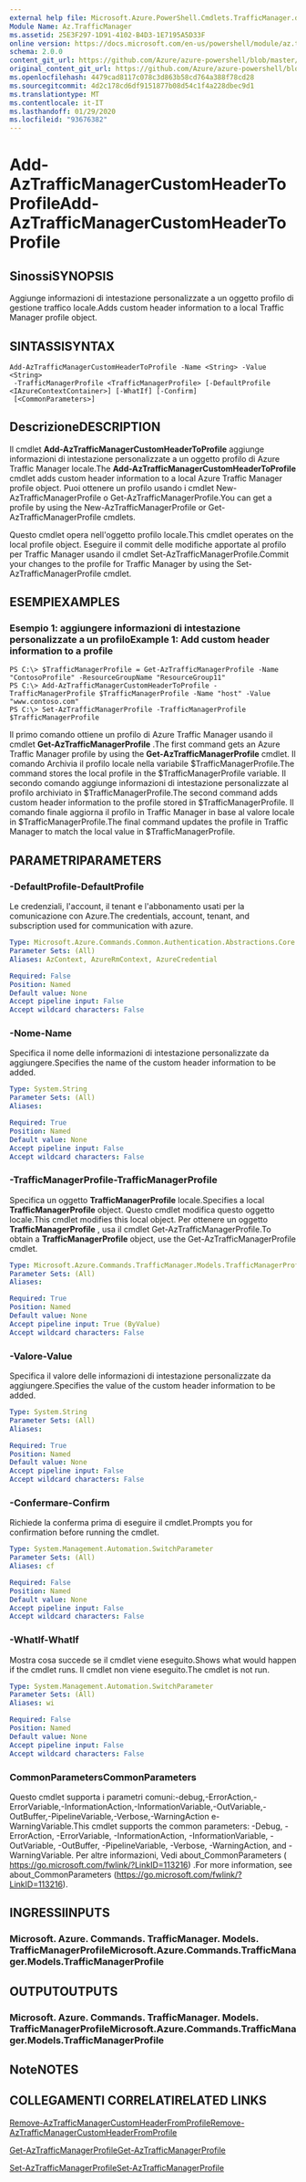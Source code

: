 ```yaml
---
external help file: Microsoft.Azure.PowerShell.Cmdlets.TrafficManager.dll-Help.xml
Module Name: Az.TrafficManager
ms.assetid: 25E3F297-1D91-4102-B4D3-1E7195A5D33F
online version: https://docs.microsoft.com/en-us/powershell/module/az.trafficmanager/add-aztrafficmanagercustomheadertoprofile
schema: 2.0.0
content_git_url: https://github.com/Azure/azure-powershell/blob/master/src/TrafficManager/TrafficManager/help/Add-AzTrafficManagerCustomHeaderToProfile.md
original_content_git_url: https://github.com/Azure/azure-powershell/blob/master/src/TrafficManager/TrafficManager/help/Add-AzTrafficManagerCustomHeaderToProfile.md
ms.openlocfilehash: 4479cad8117c078c3d863b58cd764a388f78cd28
ms.sourcegitcommit: 4d2c178cd6df9151877b08d54c1f4a228dbec9d1
ms.translationtype: MT
ms.contentlocale: it-IT
ms.lasthandoff: 01/29/2020
ms.locfileid: "93676382"
---
```

# <span data-ttu-id="791a3-101">Add-AzTrafficManagerCustomHeaderToProfile</span><span class="sxs-lookup"><span data-stu-id="791a3-101">Add-AzTrafficManagerCustomHeaderToProfile</span></span>

## <span data-ttu-id="791a3-102">Sinossi</span><span class="sxs-lookup"><span data-stu-id="791a3-102">SYNOPSIS</span></span>
<span data-ttu-id="791a3-103">Aggiunge informazioni di intestazione personalizzate a un oggetto profilo di gestione traffico locale.</span><span class="sxs-lookup"><span data-stu-id="791a3-103">Adds custom header information to a local Traffic Manager profile object.</span></span>

## <span data-ttu-id="791a3-104">SINTASSI</span><span class="sxs-lookup"><span data-stu-id="791a3-104">SYNTAX</span></span>

```
Add-AzTrafficManagerCustomHeaderToProfile -Name <String> -Value <String>
 -TrafficManagerProfile <TrafficManagerProfile> [-DefaultProfile <IAzureContextContainer>] [-WhatIf] [-Confirm]
 [<CommonParameters>]
```

## <span data-ttu-id="791a3-105">Descrizione</span><span class="sxs-lookup"><span data-stu-id="791a3-105">DESCRIPTION</span></span>
<span data-ttu-id="791a3-106">Il cmdlet **Add-AzTrafficManagerCustomHeaderToProfile** aggiunge informazioni di intestazione personalizzate a un oggetto profilo di Azure Traffic Manager locale.</span><span class="sxs-lookup"><span data-stu-id="791a3-106">The **Add-AzTrafficManagerCustomHeaderToProfile** cmdlet adds custom header information to a local Azure Traffic Manager profile object.</span></span>
<span data-ttu-id="791a3-107">Puoi ottenere un profilo usando i cmdlet New-AzTrafficManagerProfile o Get-AzTrafficManagerProfile.</span><span class="sxs-lookup"><span data-stu-id="791a3-107">You can get a profile by using the New-AzTrafficManagerProfile or Get-AzTrafficManagerProfile cmdlets.</span></span>

<span data-ttu-id="791a3-108">Questo cmdlet opera nell'oggetto profilo locale.</span><span class="sxs-lookup"><span data-stu-id="791a3-108">This cmdlet operates on the local profile object.</span></span>
<span data-ttu-id="791a3-109">Eseguire il commit delle modifiche apportate al profilo per Traffic Manager usando il cmdlet Set-AzTrafficManagerProfile.</span><span class="sxs-lookup"><span data-stu-id="791a3-109">Commit your changes to the profile for Traffic Manager by using the Set-AzTrafficManagerProfile cmdlet.</span></span>

## <span data-ttu-id="791a3-110">ESEMPI</span><span class="sxs-lookup"><span data-stu-id="791a3-110">EXAMPLES</span></span>

### <span data-ttu-id="791a3-111">Esempio 1: aggiungere informazioni di intestazione personalizzate a un profilo</span><span class="sxs-lookup"><span data-stu-id="791a3-111">Example 1: Add custom header information to a profile</span></span>
```
PS C:\> $TrafficManagerProfile = Get-AzTrafficManagerProfile -Name "ContosoProfile" -ResourceGroupName "ResourceGroup11"
PS C:\> Add-AzTrafficManagerCustomHeaderToProfile -TrafficManagerProfile $TrafficManagerProfile -Name "host" -Value "www.contoso.com"
PS C:\> Set-AzTrafficManagerProfile -TrafficManagerProfile $TrafficManagerProfile
```

<span data-ttu-id="791a3-112">Il primo comando ottiene un profilo di Azure Traffic Manager usando il cmdlet **Get-AzTrafficManagerProfile** .</span><span class="sxs-lookup"><span data-stu-id="791a3-112">The first command gets an Azure Traffic Manager profile by using the **Get-AzTrafficManagerProfile** cmdlet.</span></span>
<span data-ttu-id="791a3-113">Il comando Archivia il profilo locale nella variabile $TrafficManagerProfile.</span><span class="sxs-lookup"><span data-stu-id="791a3-113">The command stores the local profile in the $TrafficManagerProfile variable.</span></span>
<span data-ttu-id="791a3-114">Il secondo comando aggiunge informazioni di intestazione personalizzate al profilo archiviato in $TrafficManagerProfile.</span><span class="sxs-lookup"><span data-stu-id="791a3-114">The second command adds custom header information to the profile stored in $TrafficManagerProfile.</span></span>
<span data-ttu-id="791a3-115">Il comando finale aggiorna il profilo in Traffic Manager in base al valore locale in $TrafficManagerProfile.</span><span class="sxs-lookup"><span data-stu-id="791a3-115">The final command updates the profile in Traffic Manager to match the local value in $TrafficManagerProfile.</span></span>

## <span data-ttu-id="791a3-116">PARAMETRI</span><span class="sxs-lookup"><span data-stu-id="791a3-116">PARAMETERS</span></span>

### <span data-ttu-id="791a3-117">-DefaultProfile</span><span class="sxs-lookup"><span data-stu-id="791a3-117">-DefaultProfile</span></span>
<span data-ttu-id="791a3-118">Le credenziali, l'account, il tenant e l'abbonamento usati per la comunicazione con Azure.</span><span class="sxs-lookup"><span data-stu-id="791a3-118">The credentials, account, tenant, and subscription used for communication with azure.</span></span>

```yaml
Type: Microsoft.Azure.Commands.Common.Authentication.Abstractions.Core.IAzureContextContainer
Parameter Sets: (All)
Aliases: AzContext, AzureRmContext, AzureCredential

Required: False
Position: Named
Default value: None
Accept pipeline input: False
Accept wildcard characters: False
```

### <span data-ttu-id="791a3-119">-Nome</span><span class="sxs-lookup"><span data-stu-id="791a3-119">-Name</span></span>
<span data-ttu-id="791a3-120">Specifica il nome delle informazioni di intestazione personalizzate da aggiungere.</span><span class="sxs-lookup"><span data-stu-id="791a3-120">Specifies the name of the custom header information to be added.</span></span>

```yaml
Type: System.String
Parameter Sets: (All)
Aliases:

Required: True
Position: Named
Default value: None
Accept pipeline input: False
Accept wildcard characters: False
```

### <span data-ttu-id="791a3-121">-TrafficManagerProfile</span><span class="sxs-lookup"><span data-stu-id="791a3-121">-TrafficManagerProfile</span></span>
<span data-ttu-id="791a3-122">Specifica un oggetto **TrafficManagerProfile** locale.</span><span class="sxs-lookup"><span data-stu-id="791a3-122">Specifies a local **TrafficManagerProfile** object.</span></span>
<span data-ttu-id="791a3-123">Questo cmdlet modifica questo oggetto locale.</span><span class="sxs-lookup"><span data-stu-id="791a3-123">This cmdlet modifies this local object.</span></span>
<span data-ttu-id="791a3-124">Per ottenere un oggetto **TrafficManagerProfile** , usa il cmdlet Get-AzTrafficManagerProfile.</span><span class="sxs-lookup"><span data-stu-id="791a3-124">To obtain a **TrafficManagerProfile** object, use the Get-AzTrafficManagerProfile cmdlet.</span></span>

```yaml
Type: Microsoft.Azure.Commands.TrafficManager.Models.TrafficManagerProfile
Parameter Sets: (All)
Aliases:

Required: True
Position: Named
Default value: None
Accept pipeline input: True (ByValue)
Accept wildcard characters: False
```

### <span data-ttu-id="791a3-125">-Valore</span><span class="sxs-lookup"><span data-stu-id="791a3-125">-Value</span></span>
<span data-ttu-id="791a3-126">Specifica il valore delle informazioni di intestazione personalizzate da aggiungere.</span><span class="sxs-lookup"><span data-stu-id="791a3-126">Specifies the value of the custom header information to be added.</span></span>

```yaml
Type: System.String
Parameter Sets: (All)
Aliases:

Required: True
Position: Named
Default value: None
Accept pipeline input: False
Accept wildcard characters: False
```

### <span data-ttu-id="791a3-127">-Confermare</span><span class="sxs-lookup"><span data-stu-id="791a3-127">-Confirm</span></span>
<span data-ttu-id="791a3-128">Richiede la conferma prima di eseguire il cmdlet.</span><span class="sxs-lookup"><span data-stu-id="791a3-128">Prompts you for confirmation before running the cmdlet.</span></span>

```yaml
Type: System.Management.Automation.SwitchParameter
Parameter Sets: (All)
Aliases: cf

Required: False
Position: Named
Default value: None
Accept pipeline input: False
Accept wildcard characters: False
```

### <span data-ttu-id="791a3-129">-WhatIf</span><span class="sxs-lookup"><span data-stu-id="791a3-129">-WhatIf</span></span>
<span data-ttu-id="791a3-130">Mostra cosa succede se il cmdlet viene eseguito.</span><span class="sxs-lookup"><span data-stu-id="791a3-130">Shows what would happen if the cmdlet runs.</span></span> <span data-ttu-id="791a3-131">Il cmdlet non viene eseguito.</span><span class="sxs-lookup"><span data-stu-id="791a3-131">The cmdlet is not run.</span></span>

```yaml
Type: System.Management.Automation.SwitchParameter
Parameter Sets: (All)
Aliases: wi

Required: False
Position: Named
Default value: None
Accept pipeline input: False
Accept wildcard characters: False
```

### <span data-ttu-id="791a3-132">CommonParameters</span><span class="sxs-lookup"><span data-stu-id="791a3-132">CommonParameters</span></span>
<span data-ttu-id="791a3-133">Questo cmdlet supporta i parametri comuni:-debug,-ErrorAction,-ErrorVariable,-InformationAction,-InformationVariable,-OutVariable,-OutBuffer,-PipelineVariable,-Verbose,-WarningAction e-WarningVariable.</span><span class="sxs-lookup"><span data-stu-id="791a3-133">This cmdlet supports the common parameters: -Debug, -ErrorAction, -ErrorVariable, -InformationAction, -InformationVariable, -OutVariable, -OutBuffer, -PipelineVariable, -Verbose, -WarningAction, and -WarningVariable.</span></span> <span data-ttu-id="791a3-134">Per altre informazioni, Vedi about_CommonParameters ( https://go.microsoft.com/fwlink/?LinkID=113216) .</span><span class="sxs-lookup"><span data-stu-id="791a3-134">For more information, see about_CommonParameters (https://go.microsoft.com/fwlink/?LinkID=113216).</span></span>

## <span data-ttu-id="791a3-135">INGRESSI</span><span class="sxs-lookup"><span data-stu-id="791a3-135">INPUTS</span></span>

### <span data-ttu-id="791a3-136">Microsoft. Azure. Commands. TrafficManager. Models. TrafficManagerProfile</span><span class="sxs-lookup"><span data-stu-id="791a3-136">Microsoft.Azure.Commands.TrafficManager.Models.TrafficManagerProfile</span></span>

## <span data-ttu-id="791a3-137">OUTPUT</span><span class="sxs-lookup"><span data-stu-id="791a3-137">OUTPUTS</span></span>

### <span data-ttu-id="791a3-138">Microsoft. Azure. Commands. TrafficManager. Models. TrafficManagerProfile</span><span class="sxs-lookup"><span data-stu-id="791a3-138">Microsoft.Azure.Commands.TrafficManager.Models.TrafficManagerProfile</span></span>

## <span data-ttu-id="791a3-139">Note</span><span class="sxs-lookup"><span data-stu-id="791a3-139">NOTES</span></span>

## <span data-ttu-id="791a3-140">COLLEGAMENTI CORRELATI</span><span class="sxs-lookup"><span data-stu-id="791a3-140">RELATED LINKS</span></span>

[<span data-ttu-id="791a3-141">Remove-AzTrafficManagerCustomHeaderFromProfile</span><span class="sxs-lookup"><span data-stu-id="791a3-141">Remove-AzTrafficManagerCustomHeaderFromProfile</span></span>](./Remove-AzTrafficManagerCustomHeaderFromProfile.md)

[<span data-ttu-id="791a3-142">Get-AzTrafficManagerProfile</span><span class="sxs-lookup"><span data-stu-id="791a3-142">Get-AzTrafficManagerProfile</span></span>](./Get-AzTrafficManagerProfile.md)

[<span data-ttu-id="791a3-143">Set-AzTrafficManagerProfile</span><span class="sxs-lookup"><span data-stu-id="791a3-143">Set-AzTrafficManagerProfile</span></span>](./Set-AzTrafficManagerProfile.md)

